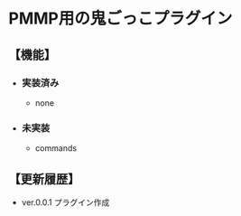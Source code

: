 # PMMP用の鬼ごっこプラグイン

## 【機能】

* ### 実装済み
  * none

* ### 未実装
  * commands

## 【更新履歴】

* ver.0.0.1 プラグイン作成
